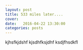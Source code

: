 ```yaml
---
layout: post
title: 533 miles later....
cover: 
date:   2016-04-22 13:30:00
categories: posts
---
```



kjhsfkjdshf
kjsdhfksjdhf
ksdjfhsdkfl

